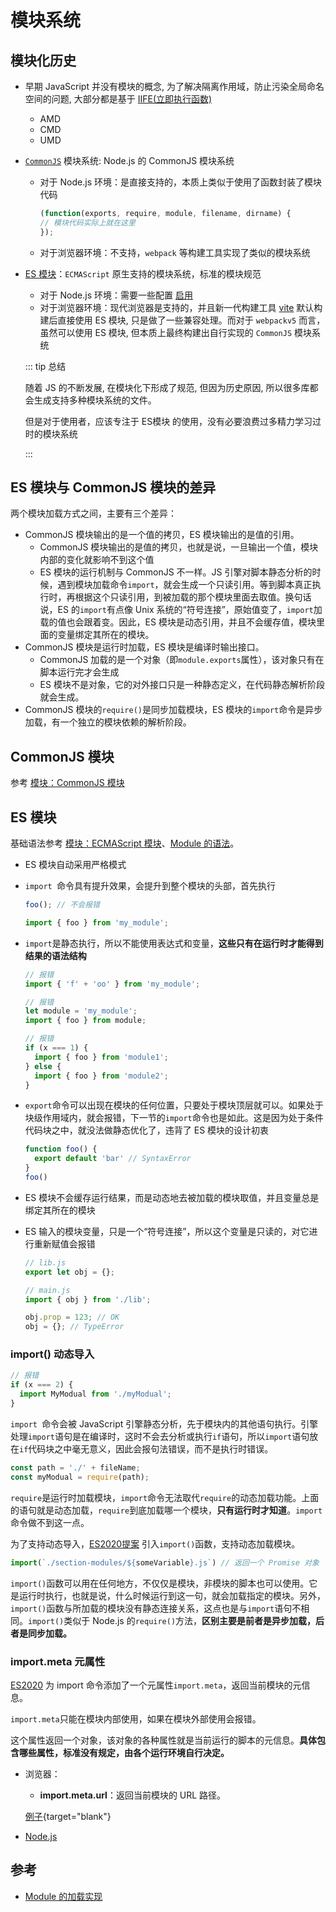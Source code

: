 # 模块系统

## 模块化历史

- 早期 JavaScript 并没有模块的概念, 为了解决隔离作用域，防止污染全局命名空间的问题, 大部分都是基于 [IIFE(立即执行函数)](https://developer.mozilla.org/zh-CN/docs/Glossary/IIFE)

  - AMD
  - CMD
  - UMD

- [`CommonJS`](https://nodejs.cn/api/modules.html) 模块系统: Node.js 的 CommonJS 模块系统

  - 对于 Node.js 环境：是直接支持的，本质上类似于使用了函数封装了模块代码

    ```js
    (function(exports, require, module, filename, dirname) {
    // 模块代码实际上就在这里
    });
    ```
    
  - 对于浏览器环境：不支持，`webpack` 等构建工具实现了类似的模块系统
  
- [ES 模块](https://developer.mozilla.org/zh-CN/docs/Web/JavaScript/Guide/Modules)：`ECMAScript` 原生支持的模块系统，标准的模块规范
  
  - 对于 Node.js 环境：需要一些配置 [启用](https://nodejs.cn/api/esm.html#%E5%90%AF%E7%94%A8)
  - 对于浏览器环境：现代浏览器是支持的，并且新一代构建工具 [vite](https://cn.vitejs.dev/) 默认构建后直接使用 ES 模块, 只是做了一些兼容处理。而对于 `webpackv5` 而言，虽然可以使用 ES 模块, 但本质上最终构建出自行实现的 `CommonJS` 模块系统
  
  ::: tip 总结
  
  随着 JS 的不断发展, 在模块化下形成了规范, 但因为历史原因, 所以很多库都会生成支持多种模块系统的文件。
  
  但是对于使用者，应该专注于 ES模块 的使用，没有必要浪费过多精力学习过时的模块系统
  
  :::
  

## ES 模块与 CommonJS 模块的差异

两个模块加载方式之间，主要有三个差异：

* CommonJS 模块输出的是一个值的拷贝，ES 模块输出的是值的引用。
  * CommonJS 模块输出的是值的拷贝，也就是说，一旦输出一个值，模块内部的变化就影响不到这个值
  * ES 模块的运行机制与 CommonJS 不一样。JS 引擎对脚本静态分析的时候，遇到模块加载命令`import`，就会生成一个只读引用。等到脚本真正执行时，再根据这个只读引用，到被加载的那个模块里面去取值。换句话说，ES 的`import`有点像 Unix 系统的“符号连接”，原始值变了，`import`加载的值也会跟着变。因此，ES 模块是动态引用，并且不会缓存值，模块里面的变量绑定其所在的模块。
* CommonJS 模块是运行时加载，ES 模块是编译时输出接口。
  * CommonJS 加载的是一个对象（即`module.exports`属性），该对象只有在脚本运行完才会生成
  * ES 模块不是对象，它的对外接口只是一种静态定义，在代码静态解析阶段就会生成。
* CommonJS 模块的`require()`是同步加载模块，ES 模块的`import`命令是异步加载，有一个独立的模块依赖的解析阶段。

## CommonJS 模块

参考 [模块：CommonJS 模块](https://nodejs.cn/api/modules.html)

## ES 模块

基础语法参考 [模块：ECMAScript 模块](https://nodejs.cn/api/esm.html)、[Module 的语法](https://es6.ruanyifeng.com/#docs/module)。

* ES 模块自动采用严格模式

* `import `命令具有提升效果，会提升到整个模块的头部，首先执行

  ```js
  foo(); // 不会报错
  
  import { foo } from 'my_module'; 
  ```

* `import`是静态执行，所以不能使用表达式和变量，**这些只有在运行时才能得到结果的语法结构**

  ```js
  // 报错
  import { 'f' + 'oo' } from 'my_module';
  
  // 报错
  let module = 'my_module';
  import { foo } from module;
  
  // 报错
  if (x === 1) {
    import { foo } from 'module1';
  } else {
    import { foo } from 'module2';
  }
  ```

* `export`命令可以出现在模块的任何位置，只要处于模块顶层就可以。如果处于块级作用域内，就会报错，下一节的`import`命令也是如此。这是因为处于条件代码块之中，就没法做静态优化了，违背了 ES 模块的设计初衷

  ```js
  function foo() {
    export default 'bar' // SyntaxError
  }
  foo()
  ```

* ES 模块不会缓存运行结果，而是动态地去被加载的模块取值，并且变量总是绑定其所在的模块

* ES 输入的模块变量，只是一个“符号连接”，所以这个变量是只读的，对它进行重新赋值会报错

  ```js
  // lib.js
  export let obj = {};
  
  // main.js
  import { obj } from './lib';
  
  obj.prop = 123; // OK
  obj = {}; // TypeError
  ```

### import() 动态导入

```js
// 报错
if (x === 2) {
  import MyModual from './myModual';
}
```

`import `命令会被 JavaScript 引擎静态分析，先于模块内的其他语句执行。引擎处理`import`语句是在编译时，这时不会去分析或执行`if`语句，所以`import`语句放在`if`代码块之中毫无意义，因此会报句法错误，而不是执行时错误。

```js
const path = './' + fileName;
const myModual = require(path);
```

`require`是运行时加载模块，`import`命令无法取代`require`的动态加载功能。上面的语句就是动态加载，`require`到底加载哪一个模块，**只有运行时才知道**。`import`命令做不到这一点。

为了支持动态导入，[ES2020提案](https://github.com/tc39/proposal-dynamic-import) 引入`import()`函数，支持动态加载模块。

```js
import(`./section-modules/${someVariable}.js`) // 返回一个 Promise 对象
```

`import()`函数可以用在任何地方，不仅仅是模块，非模块的脚本也可以使用。它是运行时执行，也就是说，什么时候运行到这一句，就会加载指定的模块。另外，`import()`函数与所加载的模块没有静态连接关系，这点也是与`import`语句不相同。`import()`类似于 Node.js 的`require()`方法，**区别主要是前者是异步加载，后者是同步加载。**

### import.meta  元属性

[ES2020](https://github.com/tc39/proposal-import-meta) 为 import 命令添加了一个元属性`import.meta`，返回当前模块的元信息。

`import.meta`只能在模块内部使用，如果在模块外部使用会报错。

这个属性返回一个对象，该对象的各种属性就是当前运行的脚本的元信息。**具体包含哪些属性，标准没有规定，由各个运行环境自行决定。**

* 浏览器：

  * **import.meta.url**：返回当前模块的 URL 路径。

  [例子](/html/17.html){target="blank"}

* [Node.js](https://nodejs.cn/api/esm.html#importmeta)

## 参考

* [Module 的加载实现](https://es6.ruanyifeng.com/#docs/module-loader)

